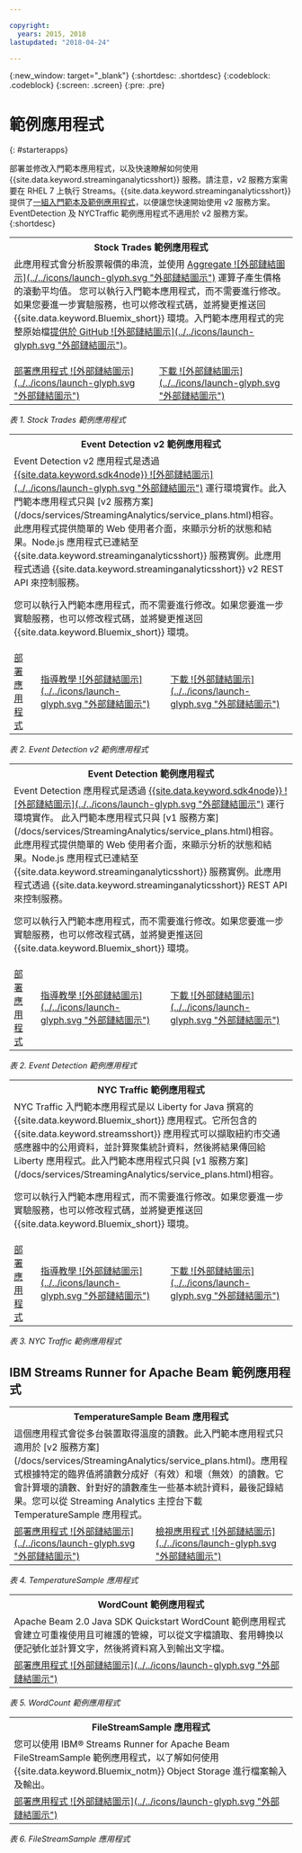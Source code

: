 ```yaml
---

copyright:
  years: 2015, 2018
lastupdated: "2018-04-24"

---
```


<!-- Attribute definitions -->
{:new_window: target="_blank"}
{:shortdesc: .shortdesc}
{:codeblock: .codeblock}
{:screen: .screen}
{:pre: .pre}

# 範例應用程式
{: #starterapps}

部署並修改入門範本應用程式，以及快速瞭解如何使用 {{site.data.keyword.streaminganalyticsshort}} 服務。請注意，v2 服務方案需要在 RHEL 7 上執行 Streams。{{site.data.keyword.streaminganalyticsshort}} 提供了[一組入門範本及範例應用程式](https://developer.ibm.com/streamsdev/docs/starter-sample-apps-v2-plans/)，以便讓您快速開始使用 v2 服務方案。EventDetection 及 NYCTraffic 範例應用程式不適用於 v2 服務方案。
{:shortdesc}


<table summary="此表格的第一列說明 Stock Trades 入門範本應用程式。表格包含第二列：1. 在第一欄，有鏈結連往如何部署 Stock Trades 入門範本應用程式的視訊。2. 在第二欄，有鏈結可直接下載 Stock Trades 入門範本應用程式。">
  <tr>
    <th colspan="3">Stock Trades 範例應用程式<br></th>
  </tr>
  <tr>
    <td colspan="3">此應用程式會分析股票報價的串流，並使用 <a href="https://www.ibm.com/support/knowledgecenter/SSCRJU_4.2.1/com.ibm.streams.toolkits.doc/spldoc/dita/tk$spl/op$spl.relational$Aggregate.html">Aggregate ![外部鏈結圖示](../../icons/launch-glyph.svg "外部鏈結圖示")</a> 運算子產生價格的滾動平均值。
您可以執行入門範本應用程式，而不需要進行修改。如果您要進一步實驗服務，也可以修改程式碼，並將變更推送回 {{site.data.keyword.Bluemix_short}} 環境。入門範本應用程式的完整原始檔<a href="https://github.com/IBMStreams/samples/tree/master/QuickStart/TradesApp">提供於 GitHub ![外部鏈結圖示](../../icons/launch-glyph.svg "外部鏈結圖示")</a>。</p>
</td>
  </tr>
  <tr>
    <td><a href="https://developer.ibm.com/streamsdev/videos/getting-started-streaming-analytics-service-using-trades-starter-application/" target="_blank">部署應用程式 ![外部鏈結圖示](../../icons/launch-glyph.svg "外部鏈結圖示")</a><br></td>
    <td><a href="https://github.com/IBMStreams/samples/raw/master/QuickStart/TradesApp/starterApp/StockTradesStarterApp.sab" target="_blank">下載 ![外部鏈結圖示](../../icons/launch-glyph.svg "外部鏈結圖示")</a></td>
  </tr>
</table>

*表 1. Stock Trades 範例應用程式*


<table summary="此表格的第一列說明 Event Detection v2 範例應用程式。表格的第二列包含：
1. 第一欄是如何部署 Event Detection v2 入門範本應用程式之指示的鏈結。2. 第二欄是如何使用 Event Detection 入門範本應用程式之指導教學的鏈結。3. 第三欄是直接下載 Event Detection 入門範本應用程式的鏈結。
 ">
  <tr>
    <th colspan="3">Event Detection v2 範例應用程式<br></th>
  </tr>
  <tr>
    <td colspan="3">Event Detection v2 應用程式是透過 <a href="https://console.ng.bluemix.net/catalog/starters/sdk-for-nodejs/?cm_mmc=dw-_-bluemix-_-ba-bluemix-detect-complex-events-from-data-stream-trs-_-article">{{site.data.keyword.sdk4node}} ![外部鏈結圖示](../../icons/launch-glyph.svg "外部鏈結圖示")</a> 運行環境實作。此入門範本應用程式只與 [v2 服務方案](/docs/services/StreamingAnalytics/service_plans.html)相容。
此應用程式提供簡單的 Web 使用者介面，來顯示分析的狀態和結果。Node.js 應用程式已連結至 {{site.data.keyword.streaminganalyticsshort}} 服務實例。此應用程式透過 {{site.data.keyword.streaminganalyticsshort}} v2 REST API 來控制服務。<p>您可以執行入門範本應用程式，而不需要進行修改。如果您要進一步實驗服務，也可以修改程式碼，並將變更推送回 {{site.data.keyword.Bluemix_short}} 環境。</p>
</td>
  </tr>
  <tr>
    <td><a href="/docs/services/StreamingAnalytics/t_starter_app_deploy.html" target="_blank">部署應用程式</a><br></td>
    <td><a href="https://developer.ibm.com/streamsdev/docs/detect-events-with-streams/" target="_blank">指導教學 ![外部鏈結圖示](../../icons/launch-glyph.svg "外部鏈結圖示")</a></td>
    <td><a href="https://streams-github-samples.mybluemix.net/?get=QuickStart/EventDetectionV2" target="_blank">下載 ![外部鏈結圖示](../../icons/launch-glyph.svg "外部鏈結圖示")</a></td>
  </tr>
</table>

*表 2. Event Detection v2 範例應用程式*
<table summary="此表格的第一列說明 Event Detection 範例應用程式。表格第二列包含：1. 在第一欄中，如何部署 Event Detection 入門範本應用程式的指示鏈結。2. 在第二欄中，如何使用 Event Detection 入門範本應用程式的指導教學鏈結。3. 在第三欄中，直接下載 Event Detection 入門範本應用程式的鏈結。">
  <tr>
    <th colspan="3">Event Detection 範例應用程式<br></th>
  </tr>
  <tr>
    <td colspan="3">Event Detection 應用程式是透過 <a href="https://console.ng.bluemix.net/catalog/starters/sdk-for-nodejs/?cm_mmc=dw-_-bluemix-_-ba-bluemix-detect-complex-events-from-data-stream-trs-_-article">{{site.data.keyword.sdk4node}} ![外部鏈結圖示](../../icons/launch-glyph.svg "外部鏈結圖示")</a> 運行環境實作。
此入門範本應用程式只與 [v1 服務方案](/docs/services/StreamingAnalytics/service_plans.html)相容。
此應用程式提供簡單的 Web 使用者介面，來顯示分析的狀態和結果。Node.js 應用程式已連結至 {{site.data.keyword.streaminganalyticsshort}} 服務實例。此應用程式透過 {{site.data.keyword.streaminganalyticsshort}} REST API 來控制服務。<p>您可以執行入門範本應用程式，而不需要進行修改。如果您要進一步實驗服務，也可以修改程式碼，並將變更推送回 {{site.data.keyword.Bluemix_short}} 環境。</p>
</td>
  </tr>
  <tr>
    <td><a href="/docs/services/StreamingAnalytics/t_starter_app_deploy.html" target="_blank">部署應用程式</a><br></td>
    <td><a href="https://developer.ibm.com/streamsdev/docs/detect-events-with-streams/" target="_blank">指導教學 ![外部鏈結圖示](../../icons/launch-glyph.svg "外部鏈結圖示")</a></td>
    <td><a href="https://streams-github-samples.mybluemix.net/?get=QuickStart/EventDetection" target="_blank">下載 ![外部鏈結圖示](../../icons/launch-glyph.svg "外部鏈結圖示")</a></td>
  </tr>
</table>

*表 2. Event Detection 範例應用程式*

<table summary="此表格的第一列說明 New York Traffic 範例應用程式。表格第二列包含：1. 在第一欄中，如何部署 New York Traffic 範例應用程式的指示鏈結。2. 在第二欄中，如何使用 New York Traffic 範例應用程式的指導教學鏈結。3. 在第三欄中，直接下載 New York Traffic 範例應用程式的鏈結。">
  <tr>
    <th colspan="3">NYC Traffic 範例應用程式<br></th>
  </tr>
  <tr>
    <td colspan="3">NYC Traffic 入門範本應用程式是以 Liberty for Java 撰寫的 {{site.data.keyword.Bluemix_short}} 應用程式。它所包含的 {{site.data.keyword.streamsshort}} 應用程式可以擷取紐約市交通感應器中的公用資料，並計算聚集統計資料，然後將結果傳回給 Liberty 應用程式。此入門範本應用程式只與 [v1 服務方案](/docs/services/StreamingAnalytics/service_plans.html)相容。
<p>您可以執行入門範本應用程式，而不需要進行修改。如果您要進一步實驗服務，也可以修改程式碼，並將變更推送回 {{site.data.keyword.Bluemix_short}} 環境。</p>
</td>
  </tr>
  <tr>
    <td><a href="/docs/services/StreamingAnalytics/t_starter_app_deploy.html" target="_blank">部署應用程式</a><br></td>
    <td><a href="https://developer.ibm.com/streamsdev/docs/bluemix-streaming-analytics-starter-application/" target="_blank">指導教學 ![外部鏈結圖示](../../icons/launch-glyph.svg "外部鏈結圖示")</a></td>
    <td><a href="https://streams-github-samples.mybluemix.net/?get=QuickStart/NYCTraffic" target="_blank">下載 ![外部鏈結圖示](../../icons/launch-glyph.svg "外部鏈結圖示")</a></td>
  </tr>
</table>

*表 3. NYC Traffic 範例應用程式*

## IBM Streams Runner for Apache Beam 範例應用程式

<table summary="此表格的第一列說明 TemperatureSample Beam 應用程式。表格第二列包含如何部署 TemperatureSample Beam 應用程式的指導教學鏈結。">
  <tr>
    <th colspan="3">TemperatureSample Beam 應用程式<br></th>
  </tr>
  <tr>
    <td colspan="3">這個應用程式會從多台裝置取得溫度的讀數。此入門範本應用程式只適用於 [v2 服務方案](/docs/services/StreamingAnalytics/service_plans.html)。應用程式根據特定的臨界值將讀數分成好（有效）和壞（無效）的讀數。它會計算壞的讀數、針對好的讀數產生一些基本統計資料，最後記錄結果。您可以從 Streaming Analytics 主控台下載 TemperatureSample 應用程式。</td>
  </tr>
  <tr>
    <td><a href="https://ibmstreams.github.io/streamsx.documentation/docs/beamrunner/beamrunner-3-sample/#running-the-temperaturesample-application" target="_blank">部署應用程式 ![外部鏈結圖示](../../icons/launch-glyph.svg "外部鏈結圖示")</a><br></td>
    <td><a href="https://ibmstreams.github.io/streamsx.documentation/docs/beamrunner/beamrunner-3-sample/#viewing-the-running-application" target="_blank">檢視應用程式 ![外部鏈結圖示](../../icons/launch-glyph.svg "外部鏈結圖示")</a></td>
  </tr>
</table>

*表 4. TemperatureSample 應用程式*

<table summary="此表格的第一列說明 WordCount Beam 範例應用程式。表格第二列包含如何部署 WordCount 範例應用程式的指導教學鏈結。">
  <tr>
    <th colspan="3">WordCount 範例應用程式<br></th>
  </tr>
  <tr>
    <td colspan="3">Apache Beam 2.0 Java SDK Quickstart WordCount 範例應用程式會建立可重複使用且可維護的管線，可以從文字檔讀取、套用轉換以便記號化並計算文字，然後將資料寫入到輸出文字檔。
</td>
  </tr>
  <tr>
    <td><a href="https://ibmstreams.github.io/streamsx.documentation/docs/beamrunner/beamrunner-3b-wordcount/" target="_blank">部署應用程式 ![外部鏈結圖示](../../icons/launch-glyph.svg "外部鏈結圖示")</a><br></td>
  </tr>
</table>

*表 5. WordCount 範例應用程式*

<table summary="此表格的第一列中說明 FileStreamSample 範例應用程式。表格的第二列包括如何部署 FileStreamSample 應用程式的指導教學鏈結。">
  <tr>
    <th colspan="3">FileStreamSample 應用程式<br></th>
  </tr>
  <tr>
    <td colspan="3">您可以使用 IBM® Streams Runner for Apache Beam FileStreamSample 範例應用程式，以了解如何使用 {{site.data.keyword.Bluemix_notm}} Object Storage 進行檔案輸入及輸出。</td>
  </tr>
  <tr>
    <td><a href="https://ibmstreams.github.io/streamsx.documentation/docs/beamrunner/beamrunner-5b-objstor/" target="_blank">部署應用程式 ![外部鏈結圖示](../../icons/launch-glyph.svg "外部鏈結圖示")</a><br></td>
  </tr>
</table>

*表 6. FileStreamSample 應用程式*
